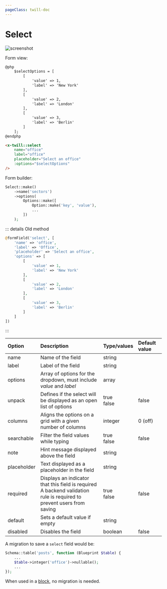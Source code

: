 ```yaml
---
pageClass: twill-doc
---
```


# Select

![screenshot](/docs/_media/select.png)

Form view:
```html
@php
    $selectOptions = [
        [
            'value' => 1,
            'label' => 'New York'
        ],
        [
            'value' => 2,
            'label' => 'London'
        ],
        [
            'value' => 3,
            'label' => 'Berlin'
        ]
    ];
@endphp

<x-twill::select 
    name="office"
    label="office"
    placeholder="Select an office"
    :options="$selectOptions"
/>
```

Form builder:
```php
Select::make()
    ->name('sectors')
    ->options(
        Options::make([
            Option::make('key', 'value'),
            ...
        ])
    );
```

::: details Old method
```php
@formField('select', [
    'name' => 'office',
    'label' => 'Office',
    'placeholder' => 'Select an office',
    'options' => [
        [
            'value' => 1,
            'label' => 'New York'
        ],
        [
            'value' => 2,
            'label' => 'London'
        ],
        [
            'value' => 3,
            'label' => 'Berlin'
        ]
    ]
])
```
:::

| Option      | Description                                                  | Type/values     | Default value |
| :---------- | :----------------------------------------------------------- | :-------------- | :------------ |
| name        | Name of the field                                            | string          |               |
| label       | Label of the field                                           | string          |               |
| options     | Array of options for the dropdown, must include _value_ and _label_ | array          |               |
| unpack      | Defines if the select will be displayed as an open list of options | true<br/>false  | false         |
| columns     | Aligns the options on a grid with a given number of columns  | integer         | 0 (off)       |
| searchable  | Filter the field values while typing                         | true<br/>false  | false         |
| note        | Hint message displayed above the field                       | string          |               |
| placeholder | Text displayed as a placeholder in the field                 | string          |               |
| required    | Displays an indicator that this field is required<br/>A backend validation rule is required to prevent users from saving | true<br/>false  | false         |
| default     |	Sets a default value if empty	      	                       | string          |               |
| disabled            | Disables the field                                      | boolean         | false         | 

A migration to save a `select` field would be:

```php
Schema::table('posts', function (Blueprint $table) {
    ...
    $table->integer('office')->nullable();
    ...
});
```

When used in a [block](/block-editor/creating-a-block-editor.html), no migration is needed.
